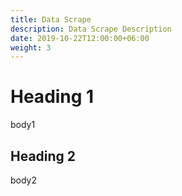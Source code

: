 ```yaml
---
title: Data Scrape 
description: Data Scrape Description
date: 2019-10-22T12:00:00+06:00
weight: 3
---
```


# Heading 1

body1

## Heading 2

body2
